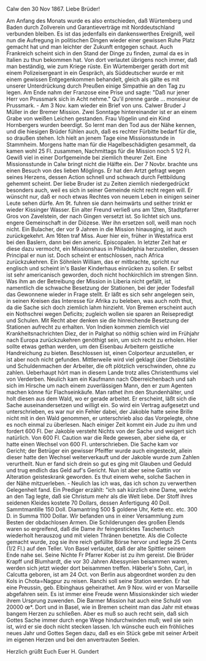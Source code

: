  Calw den 30 Nov 1867.
Liebe Brüder!

Am Anfang des Monats wurde es also entschieden, daß Würtemberg und Baden durch Zollverein und Garantieverträge mit Norddeutschland verbunden bleiben. Es ist das jedenfalls ein dankenswerthes Ereigniß, weil nun die Aufregung in politischen Dingen wieder einer gewissen Ruhe Platz gemacht hat und man leichter der Zukunft entgegen schaut. Auch Frankreich scheint sich in den Stand der Dinge zu finden, zumal da es in Italien zu thun bekommen hat. Von dort verlautet übrigens noch immer, daß man beständig, wie zum Kriege rüste. Ein Würtemberger geräth dort mit einem Polizeisergeant in ein Gespräch, als Süddeutscher wurde er mit einem gewissen Entgegenkommen behandelt, gleich als gälte es mit unserer Unterdrückung durch Preußen einige Simpathie an den Tag zu legen. Am Ende nahm der Franzose eine Prise und sagte: "Daß nur jener Herr von Prussmark sich in Acht nehme." Qu'il prenne garde … monsieur de Prussmark. - Am 3 Nov. kam wieder ein Brief von uns. Calwer Bruder J Müller in der Bremer Mission. Zwei Sonntage hintereinander ist er an einem Grabe von weißen Leichen gestanden. Frau Vögelin und ein Kind Hornbergers wurden beerdigt. So lernt man den Tod aus der Nähe kennen, und die hiesigen Brüder fühlen auch, daß es rechter Fürbitte bedarf für die, so draußen stehen. Ich hielt an jenem Tage eine Missionsstunde in Stammheim. Morgens hatte man für die Hagelbeschädigten gesammelt, da kamen wohl 25 Fl. zusammen, Nachmittags für die Mission noch 5 1/2 Fl. Gewiß viel in einer Dorfgemeinde bei ziemlich theurer Zeit. Eine Missionsstunde in Calw bringt nicht die Hälfte ein. Der 7 Novbr. brachte uns einen Besuch von des lieben Möglings. Er hat den Artzt gefragt wegen seines Herzens, dessen Action schnell und schwach durch Fettbildung gehemmt scheint. Der liebe Bruder ist zu Zeiten ziemlich niedergedrückt besonders auch, weil es sich in seiner Gemeinde nicht recht regen will. Er wünscht nur, daß er noch etwas Rechtes von neuem Leben in einigen seiner Leute sehen dürfe. Am 9t. fuhren sie dann heimwärts und seither trinkt er wieder Kissinger Wasser. Ein alter Freund verließ uns am 12ten, Stadtpfarrer Gros von Zavelstein, der nach Gingen versetzt ist. So lichtet sich uns. engere Gemeinschaft in der Diözese. Wer ihn ersetzen soll, weiß man noch nicht. Ein Bulacher, der vor 9 Jahren in die Mission hinausging, ist auch zurückgekehrt. Am 16ten traf Miss. Auer hier ein, früher in Westafrica erst bei den Baslern, dann bei den americ. Episcopalen. In letzter Zeit hat er diese dazu vermocht, ein Missionshaus in Philadelphia herzustellen, dessen Principal er nun ist. Doch scheint er entschlossen, nach Africa zurückzukehren. Ein Söhnlein William, das er mitbrachte, spricht nur englisch und scheint in's Basler Kinderhaus einrücken zu sollen. Er selbst ist sehr americanisch geworden, doch nicht hochkirchlich im strengen Sinn. Was ihm an der Betreibung der Mission in Liberia nicht gefällt, ist namentlich die schwache Besetzung der Stationen, bei der jeder Todesfall das Gewonnene wieder in Frage stellt. Er läßt es sich sehr angelegen sein, in seinen Kreisen das Interesse für Afrika zu beleben, was auch noth thut, da die Sache sich doch ziemlich lahm hinzieht. Von Bremen erscheint auch ein Nothschrei wegen Deficits; zugleich wollen sie sparen an Reisepredigt und Schulen. Mit Recht aber denken sie die hinreichende Besetzung der Stationen aufrecht zu erhalten. Von Indien kommen ziemlich viel Krankheitsnachrichten Diez, der in Palghat so nöthig schien wird im Frühjahr nach Europa zurückzukehren genöthigt sein, um sich recht zu erholen. Hier sollte etwas gethan werden, um den Eisenbau Arbeitern geistliche Handreichung zu bieten. Beschlossen ist, einen Colporteur anzustellen, er ist aber noch nicht gefunden. Mittlerweile wird viel geklagt über Diebstähle und Schuldenmachen der Arbeiter, die oft plötzlich verschwinden, ohne zu zahlen. Ueberhaupt hört man in diesem Lande trotz alles Christenthums viel von Verderben. Neulich kam ein Kaufmann nach Oberreichenbach und sah sich im Hirsche um nach einem zuverlässigen Mann, den er zum Agenten machen könne für Flachseinkäufe. Man rathet ihm den Stundenhälter, und holt diesen aus dem Wald, wo er gerade arbeitet. Er erscheint, läßt sich die Sache auseinandersetzen und willigt ein. So wird ein Vertrag aufgesetzt und unterschrieben, es war nur ein Fehler dabei, der Jakoble hatte seine Brille nicht mit in den Wald genommen, er unterschrieb also das Vorgelegte, ohne es noch einmal zu überlesen. Nach einiger Zeit kommt ein Jude zu ihm und fordert 600 Fl. Der Jakoble versteht Nichts von der Sache und weigert sich natürlich. Von 600 Fl. Caution war die Rede gewesen, aber siehe da, er hatte einen Wechsel von 600 Fl. unterschrieben. Die Sache kam vor Gericht; der Betrüger ein gewisser Pfeiffer wurde auch eingesteckt, allein dieser hatte den Wechsel weiterverkauft und der Jakoble wurde zum Zahlen verurtheilt. Nun er fand sich drein so gut es ging mit Glauben und Geduld und trug endlich das Geld auf's Gericht. Nun ist aber seine Gattin vor Alteration geisteskrank geworden. Es thut einem wehe, solche Sachen in der Nähe mitzuerleben. - Neulich las ich was, das ich schon zu verwerthen Gelegenheit fand. Ein Prediger erzählt: "ich sah kürzlich eine Dame, welche an den Tag legte, daß sie Christum mehr als die Welt liebe. Der Stoff ihres seidenen Kleides kostete 70 Dollars, dessen Anfertigung 40 Doll. Sammtmantille 150 Doll. Diamantring 500 $ goldene Uhr, Kette etc. etc. 300 D. in Summa 1100 Dollar. Wir befanden uns in einer Versammlung zum Besten der obdachlosen Armen. Die Schilderungen des großen Elends waren so ergreifend, daß die Dame ihr feingesticktes Taschentuch wiederholt herauszog und mit vielen Thränen benetzte. Als die Collecte gemacht wurde, zog sie ihre reich gefüllte Börse hervor und legte 25 Cents (1/2 Fl.) auf den Teller. Von Basel verlautet, daß der alte Spittler seinem Ende nahe sei. Seine Nichte Fr Pfarrer Kober ist zu ihm gereist. Die Brüder Krapff und Blumhardt, die vor 30 Jahren Abessynien beisammen waren, werden sich jetzt wieder dort beisammen treffen. Häberle's Sohn, Carl, in Calcutta geboren, ist am 24 Oct. von Berlin aus abgeordnet worden zu den Kols in Chota=Nagpur zu reisen. Ranchi soll seine Station werden. Er hat eine Preussin, geb. Elbinghaus geheirathet. Am 9 Nov. wird er von Marseille abgefahren sein. Es ist immer eine Freude wenn Missionskinder sich wieder ihrem Ursprung zuwenden. 
Die Barmer Mission hat auch eine Schuld von 20000 œ*. Dort und in Basel, wie in Bremen scheint man das Jahr mit etwas bangem Herzen zu schließen. Aber es muß so auch recht sein, daß sich Gottes Sache immer durch enge Wege hindurchwinden muß; weil sie sein ist, wird er sie doch nicht stecken lassen. Ich wünsche euch ein fröhliches neues Jahr und Gottes Segen dazu, daß es ein Stück gebe mit seiner Arbeit im eigenen Herzen und bei den anvertrauten Seelen.

 Herzlich grüßt Euch Euer
 H. Gundert
